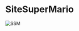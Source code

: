 # SiteSuperMario
![SSM](https://github.com/LeandroSSantana/SiteSuperMario/assets/91376715/ab1d1336-30a4-449c-91c8-26e9912a1071)
